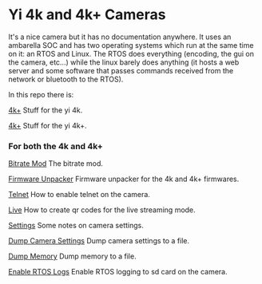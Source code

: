 # Yi 4k and 4k+ Cameras

It's a nice camera but it has no documentation anywhere. It uses an ambarella SOC and has two operating systems which run at the same time on it: an RTOS and Linux. The RTOS does everything (encoding, the gui on the camera, etc...) while the linux barely does anything (it hosts a web server and some software that passes commands received from the network or bluetooth to the RTOS).

In this repo there is:

[4k+](4k/) Stuff for the yi 4k.

[4k+](4k+/) Stuff for the yi 4k+.

### For both the 4k and 4k+

[Bitrate Mod](bitrate/) The bitrate mod.

[Firmware Unpacker](firmware_unpacker/) Firmware unpacker for the 4k and 4k+ firmwares.

[Telnet](telnet/) How to enable telnet on the camera.

[Live](live/) How to create qr codes for the live streaming mode.

[Settings](settings/) Some notes on camera settings.

[Dump Camera Settings](dump_camera_settings/) Dump camera settings to a file.

[Dump Memory](dump_memory/) Dump memory to a file.

[Enable RTOS Logs](enable_logs/) Enable RTOS logging to sd card on the camera.

